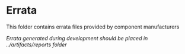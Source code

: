 # Errata

This folder contains errata files provided by component manufacturers

*Errata generated during development should be placed in ../artifacts/reports folder*
